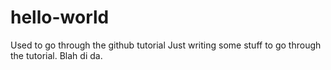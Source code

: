 # hello-world
Used to go through the github tutorial
Just writing some stuff to go through the tutorial. Blah di da.
